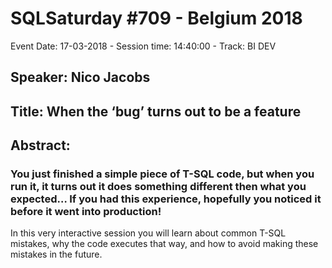 # SQLSaturday #709 - Belgium 2018
Event Date: 17-03-2018 - Session time: 14:40:00 - Track: BI DEV
## Speaker: Nico Jacobs
## Title: When the ‘bug’ turns out to be a feature
## Abstract:
### You just finished a simple piece of T-SQL code, but when you run it, it turns out it does something different then what you expected… If you had this experience, hopefully you noticed it before it went into production!
In this very interactive session you will learn about common T-SQL mistakes, why the code executes that way, and how to avoid making these mistakes in the future.
